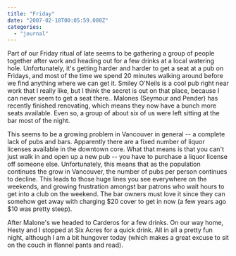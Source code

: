 ```yaml
---
title: "Friday"
date: "2007-02-18T00:05:59.000Z"
categories: 
  - "journal"
---
```


Part of our Friday ritual of late seems to be gathering a group of people together after work and heading out for a few drinks at a local watering hole. Unfortunately, it's getting harder and harder to get a seat at a pub on Fridays, and most of the time we spend 20 minutes walking around before we find anything where we can get it. Smiley O'Neils is a cool pub right near work that I really like, but I think the secret is out on that place, because I can never seem to get a seat there.. Malones (Seymour and Pender) has recently finished renovating, which means they now have a bunch more seats available. Even so, a group of about six of us were left sitting at the bar most of the night.

This seems to be a growing problem in Vancouver in general -- a complete lack of pubs and bars. Apparently there are a fixed number of liquor licenses available in the downtown core. What that means is that you can't just walk in and open up a new pub -- you have to purchase a liquor license off someone else. Unfortunately, this means that as the population continues the grow in Vancouver, the number of pubs per person continues to decline. This leads to those huge lines you see everywhere on the weekends, and growing frustration amongst bar patrons who wait hours to get into a club on the weekend. The bar owners must love it since they can somehow get away with charging $20 cover to get in now (a few years ago $10 was pretty steep).

After Malone's we headed to Carderos for a few drinks. On our way home, Hesty and I stopped at Six Acres for a quick drink. All in all a pretty fun night, although I am a bit hungover today (which makes a great excuse to sit on the couch in flannel pants and read).

